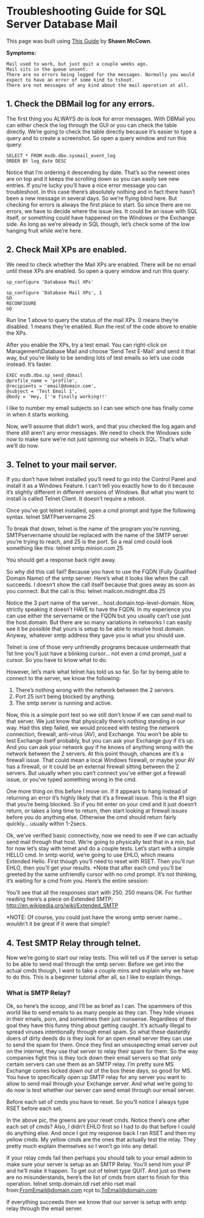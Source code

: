 # Troubleshooting Guide for SQL Server Database Mail

This page was built using [This Guide](http://www.midnightdba.com/DBARant/complete-troubleshooting-guide-for-sql-server-databasemail-dbmail/) by **Shawn McCown**.

**Symptoms:**

	Mail used to work, but just quit a couple weeks ago.
	Mail sits in the queue unsent.
	There are no errors being logged for the messages. Normally you would expect to have an error of some kind to tshoot.
	There are not messages of any kind about the mail operation at all.
	

## 1. Check the DBMail log for any errors.

The first thing you ALWAYS do is look for error messages. With DBMail you can either check the log through the GUI or you can check the table directly. We’re going to check the table directly because it’s easier to type a query and to create a screenshot.
So open a query window and run this query:
```
SELECT * FROM msdb.dbo.sysmail_event_log
ORDER BY log_date DESC
```
Notice that I’m ordering it descending by date. That’s so the newest ones are on top and it keeps the scrolling down so you can easily see new entries. If you’re lucky you’ll have a nice error message you can troubleshoot. In this case there’s absolutely nothing and in fact there hasn’t been a new message in several days. So we’re flying blind here. But checking for errors is always the first place to start. So since there are no errors, we have to decide where the issue lies. It could be an issue with SQL itself, or something could have happened on the Windows or the Exchange side.
As long as we’re already in SQL though, let’s check some of the low hanging fruit while we’re here.

## 2. Check Mail XPs are enabled.

We need to check whether the Mail XPs are enabled. There will be no email until these XPs are enabled. So open a query window and run this query:
```
sp_configure 'Database Mail XPs'
 
sp_configure 'Database Mail XPs', 1
GO
RECONFIGURE
GO
```
Run line 1 above to query the status of the mail XPs. 0 means they’re disabled. 1 means they’re enabled. Run the rest of the code above to enable the XPs.

After you enable the XPs, try a test email. You can right-click on Management\Database Mail and choose ‘Send Test E-Mail’ and send it that way, but you’re likely to be sending lots of test emails so let’s use code instead. It’s faster.
```
EXEC msdb.dbo.sp_send_dbmail
@profile_name = 'profile',
@recipients = 'email@domain.com',
@subject = 'Test Email 1',
@body = 'Hey, I''m finally working!!'
```
I like to number my email subjects so I can see which one has finally come in when it starts working.

Now, we’ll assume that didn’t work, and that you checked the log again and there still aren’t any error messages. We need to check the Windows side now to make sure we’re not just spinning our wheels in SQL. That’s what we’ll do now.

## 3. Telnet to your mail server.

If you don’t have telnet installed you’ll need to go into the Control Panel and install it as a Windows Feature. I can’t tell you exactly how to do it because it’s slightly different in different versions of Windows. But what you want to install is called Telnet Client. It doesn’t require a reboot.

Once you’ve got telnet installed, open a cmd prompt and type the following syntax.
telnet SMTPservername 25

To break that down, telnet is the name of the program you’re running, SMTPservername should be replaced with the name of the SMTP server you’re trying to reach, and 25 is the port. So a real cmd could look something like this: telnet smtp.minion.com 25

You should get a response back right away.

So why did this call fail? Because you have to use the FQDN (Fully Qualified Domain Name) of the smtp server.
Here’s what it looks like when the call succeeds. I doesn’t show the call itself because that goes away as soon as you connect. But the call is this: telnet mailcon.midnight.dba 25

Notice the 3 part name of the server… host.domain.top-level-domain.
Now, strictly speaking it doesn’t HAVE to have the FQDN. In my experience you can use either the servername or the FQDN but you usually can’t use just the host.domain. But there are so many variations in networks I can easily see it be possible that yours is setup to be able to resolve host.domain. Anyway, whatever smtp address they gave you is what you should use.

Telnet is one of those very unfriendly programs because underneath that 1st line you’ll just have a blinking cursor… not even a cmd prompt, just a cursor. So you have to know what to do.

However, let’s mark what telnet has told us so far. So far by being able to connect to the server, we know the following:
1. There’s nothing wrong with the network between the 2 servers.
2. Port 25 isn’t being blocked by anything.
3. The smtp server is running and active.

Now, this is a simple port test so we still don’t know if we can send mail to that server. We just know that physically there’s nothing standing in our way. Had this step failed, we would proceed with testing the network connection, firewall, anti-virus (AV), and Exchange. You won’t be able to test Exchange itself probably, but you can ask your Exchange guy if it’s up. And you can ask your network guy if he knows of anything wrong with the network between the 2 servers. At this point though, chances are it’s a firewall issue. That could mean a local Windows firewall, or maybe your AV has a firewall, or it could be an external firewall sitting between the 2 servers. But usually when you can’t connect you’ve either got a firewall issue, or you’ve typed something wrong in the cmd.

One more thing on this before I move on. If it appears to hang instead of returning an error it’s highly likely that it’s a firewall issue. This is the #1 sign that you’re being blocked. So if you hit enter on your cmd and it just doesn’t return, or takes a long time to return, then start looking at firewall issues before you do anything else. Otherwise the cmd should return fairly quickly… usually within 1-2secs.

Ok, we’ve verified basic connectivity, now we need to see if we can actually send mail through that host. We’re going to physically test that in a min, but for now let’s stay with telnet and do a couple tests.
Let’s start with a simple HELLO cmd. In smtp world, we’re going to use EHLO, which means Extended Hello.
First though you’ll need to reset with RSET. Then you’ll run EHLO, then you’ll get your results.
*Note that after each cmd you’ll be greeted by the same unfriendly cursor with no cmd prompt. It’s not thinking, it’s waiting for a cmd from you. Here’s the entire session:

You’ll see that all the responses start with 250. 250 means OK.
For further reading here’s a piece on Extended SMTP: http://en.wikipedia.org/wiki/Extended_SMTP

*NOTE: Of course, you could just have the wrong smtp server name… wouldn’t it be great if it were that simple?

## 4. Test SMTP Relay through telnet.

Now we’re going to start our relay tests. This will tell us if the server is setup to be able to send mail through the smtp server.
Before we get into the actual cmds though, I want to take a couple mins and explain why we have to do this. This is a beginner tutorial after all, so I like to explain things.

### What is SMTP Relay?

Ok, so here’s the scoop, and I’ll be as brief as I can. The spammers of this world like to send emails to as many people as they can. They hide viruses in their emails, porn, and sometimes their just nonsense. Regardless of their goal they have this funny thing about getting caught. It’s actually illegal to spread viruses intentionally through email spam. So what these dastardly doers of dirty deeds do is they look for an open email server they can use to send the spam for them. Once they find an unsuspecting email server out on the internet, they use that server to relay their spam for them. So the way companies fight this is they lock down their email servers so that only certain servers can use them as an SMTP relay. I’m pretty sure MS Exchange comes locked down out of the box these days, so good for MS. You have to specifically open up SMTP relay for any server you want to allow to send mail through your Exchange server. And what we’re going to do now is test whether our server can send email through our email server.

Before each set of cmds you have to reset. So you’ll notice I always type RSET before each set.

In the above pic, the greens are your reset cmds. Notice there’s one after each set of cmds?
Also, I didn’t EHLO first so I had to do that before I could do anything else. And once I got my response back I ran RSET and then my yellow cmds. My yellow cmds are the ones that actually test the relay. They pretty much explain themselves so I won’t go into any detail.

If your relay cmds fail then perhaps you should talk to your email admin to make sure your server is setup as an SMTP Relay. You’ll send him your IP and he’ll make it happen.
To get out of telnet type QUIT.
And just so there are no misunderstands, here’s the list of cmds from start to finish for this operation.
telnet smtp.domain.tdl
rset
ehlo
rset
mail from:FromEmail@domain.com
rcpt to:ToEmail@domain.com

If everything succeeds then we know that our server is setup with smtp relay through the email server.






